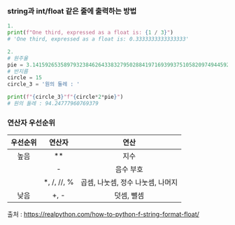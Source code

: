 ### string과 int/float 같은 줄에 출력하는 방법
```python
1.
print(f"One third, expressed as a float is: {1 / 3}")
# 'One third, expressed as a float is: 0.3333333333333333'

2.
# 원주율
pie = 3.1415926535897932384626433832795028841971693993751058209749445923078164062862089986280348253421170679
# 반지름
circle = 15
circle_3 = '원의 둘레 : '

print(f"{circle_3}"f"{circle*2*pie}")
# 원의 둘레 : 94.24777960769379
```

### 연산자 우선순위


| 우선순위 | 연산자         | 연산                   |
|:----:|:-----------:|:--------------------:|
| 높음   | **          | 지수                   |
|      | -           | 음수 부호                |
|      | *, /, //, % | 곱셈, 나눗셈, 정수 나눗셈, 나머지 |
| 낮음   | +, -        | 덧셈, 뺄셈               |



출처 : https://realpython.com/how-to-python-f-string-format-float/

